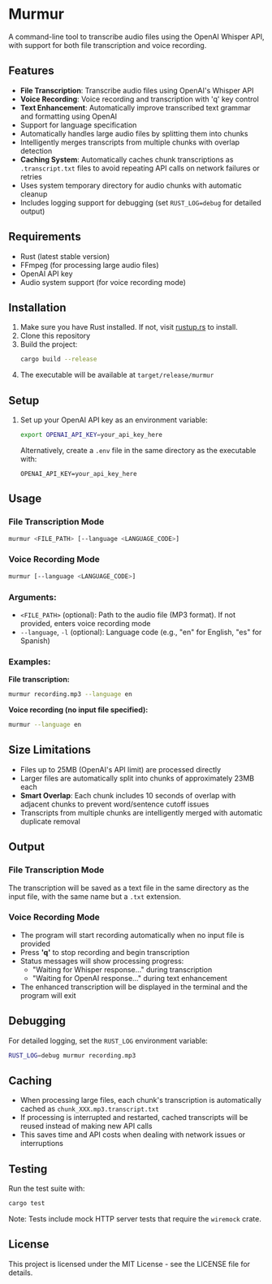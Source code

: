 # Murmur

A command-line tool to transcribe audio files using the OpenAI Whisper API, with support for both file transcription and voice recording.

## Features

- **File Transcription**: Transcribe audio files using OpenAI's Whisper API
- **Voice Recording**: Voice recording and transcription with 'q' key control
- **Text Enhancement**: Automatically improve transcribed text grammar and formatting using OpenAI
- Support for language specification
- Automatically handles large audio files by splitting them into chunks
- Intelligently merges transcripts from multiple chunks with overlap detection
- **Caching System**: Automatically caches chunk transcriptions as `.transcript.txt` files to avoid repeating API calls on network failures or retries
- Uses system temporary directory for audio chunks with automatic cleanup
- Includes logging support for debugging (set `RUST_LOG=debug` for detailed output)

## Requirements

- Rust (latest stable version)
- FFmpeg (for processing large audio files)
- OpenAI API key
- Audio system support (for voice recording mode)

## Installation

1. Make sure you have Rust installed. If not, visit [rustup.rs](https://rustup.rs) to install.
2. Clone this repository
3. Build the project:
   ```bash
   cargo build --release
   ```
4. The executable will be available at `target/release/murmur`

## Setup

1. Set up your OpenAI API key as an environment variable:
   ```bash
   export OPENAI_API_KEY=your_api_key_here
   ```
   
   Alternatively, create a `.env` file in the same directory as the executable with:
   ```
   OPENAI_API_KEY=your_api_key_here
   ```

## Usage

### File Transcription Mode
```bash
murmur <FILE_PATH> [--language <LANGUAGE_CODE>]
```

### Voice Recording Mode
```bash
murmur [--language <LANGUAGE_CODE>]
```

### Arguments:

- `<FILE_PATH>` (optional): Path to the audio file (MP3 format). If not provided, enters voice recording mode
- `--language`, `-l` (optional): Language code (e.g., "en" for English, "es" for Spanish)

### Examples:

**File transcription:**
```bash
murmur recording.mp3 --language en
```

**Voice recording (no input file specified):**
```bash
murmur --language en
```

## Size Limitations

- Files up to 25MB (OpenAI's API limit) are processed directly
- Larger files are automatically split into chunks of approximately 23MB each
- **Smart Overlap**: Each chunk includes 10 seconds of overlap with adjacent chunks to prevent word/sentence cutoff issues
- Transcripts from multiple chunks are intelligently merged with automatic duplicate removal

## Output

### File Transcription Mode
The transcription will be saved as a text file in the same directory as the input file, with the same name but a `.txt` extension.

### Voice Recording Mode
- The program will start recording automatically when no input file is provided
- Press **'q'** to stop recording and begin transcription
- Status messages will show processing progress:
  - "Waiting for Whisper response..." during transcription
  - "Waiting for OpenAI response..." during text enhancement
- The enhanced transcription will be displayed in the terminal and the program will exit

## Debugging

For detailed logging, set the `RUST_LOG` environment variable:

```bash
RUST_LOG=debug murmur recording.mp3
```

## Caching
- When processing large files, each chunk's transcription is automatically cached as `chunk_XXX.mp3.transcript.txt`
- If processing is interrupted and restarted, cached transcripts will be reused instead of making new API calls
- This saves time and API costs when dealing with network issues or interruptions


## Testing

Run the test suite with:

```bash
cargo test
```

Note: Tests include mock HTTP server tests that require the `wiremock` crate.

## License

This project is licensed under the MIT License - see the LICENSE file for details.